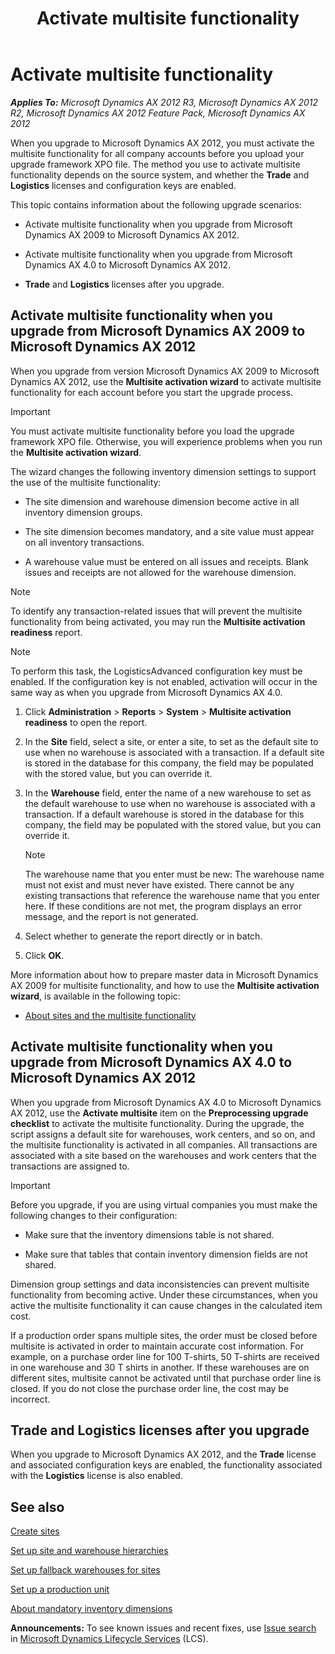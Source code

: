 ﻿---
title: Activate multisite functionality
TOCTitle: Activate multisite functionality
ms:assetid: 6556a4c9-0f16-4ddf-95f7-1cfd85f9baac
ms:mtpsurl: https://technet.microsoft.com/en-us/library/Hh242191(v=AX.60)
ms:contentKeyID: 36056586
ms.date: 04/18/2014
mtps_version: v=AX.60
f1_keywords:
- site
- location
- multisite
---

# Activate multisite functionality 


_**Applies To:** Microsoft Dynamics AX 2012 R3, Microsoft Dynamics AX 2012 R2, Microsoft Dynamics AX 2012 Feature Pack, Microsoft Dynamics AX 2012_

When you upgrade to Microsoft Dynamics AX 2012, you must activate the multisite functionality for all company accounts before you upload your upgrade framework XPO file. The method you use to activate multisite functionality depends on the source system, and whether the **Trade** and **Logistics** licenses and configuration keys are enabled.

This topic contains information about the following upgrade scenarios:

  - Activate multisite functionality when you upgrade from Microsoft Dynamics AX 2009 to Microsoft Dynamics AX 2012.

  - Activate multisite functionality when you upgrade from Microsoft Dynamics AX 4.0 to Microsoft Dynamics AX 2012.

  - **Trade** and **Logistics** licenses after you upgrade.

## Activate multisite functionality when you upgrade from Microsoft Dynamics AX 2009 to Microsoft Dynamics AX 2012

When you upgrade from version Microsoft Dynamics AX 2009 to Microsoft Dynamics AX 2012, use the **Multisite activation wizard** to activate multisite functionality for each account before you start the upgrade process.


> [!IMPORTANT]
> <P>You must activate multisite functionality before you load the upgrade framework XPO file. Otherwise, you will experience problems when you run the <STRONG>Multisite activation wizard</STRONG>.</P>



The wizard changes the following inventory dimension settings to support the use of the multisite functionality:

  - The site dimension and warehouse dimension become active in all inventory dimension groups.

  - The site dimension becomes mandatory, and a site value must appear on all inventory transactions.

  - A warehouse value must be entered on all issues and receipts. Blank issues and receipts are not allowed for the warehouse dimension.


> [!NOTE]
> <P>To identify any transaction-related issues that will prevent the multisite functionality from being activated, you may run the <STRONG>Multisite activation readiness</STRONG> report.</P>




> [!NOTE]
> <P>To perform this task, the LogisticsAdvanced configuration key must be enabled. If the configuration key is not enabled, activation will occur in the same way as when you upgrade from Microsoft Dynamics AX 4.0.</P>



1.  Click **Administration** \> **Reports** \> **System** \> **Multisite activation readiness** to open the report.

2.  In the **Site** field, select a site, or enter a site, to set as the default site to use when no warehouse is associated with a transaction. If a default site is stored in the database for this company, the field may be populated with the stored value, but you can override it.

3.  In the **Warehouse** field, enter the name of a new warehouse to set as the default warehouse to use when no warehouse is associated with a transaction. If a default warehouse is stored in the database for this company, the field may be populated with the stored value, but you can override it.
    

    > [!NOTE]
    > <P>The warehouse name that you enter must be new: The warehouse name must not exist and must never have existed. There cannot be any existing transactions that reference the warehouse name that you enter here. If these conditions are not met, the program displays an error message, and the report is not generated.</P>



4.  Select whether to generate the report directly or in batch.

5.  Click **OK**.

More information about how to prepare master data in Microsoft Dynamics AX 2009 for multisite functionality, and how to use the **Multisite activation wizard**, is available in the following topic:

  - [About sites and the multisite functionality](about-sites-and-the-multisite-functionality.md)

## Activate multisite functionality when you upgrade from Microsoft Dynamics AX 4.0 to Microsoft Dynamics AX 2012

When you upgrade from Microsoft Dynamics AX 4.0 to Microsoft Dynamics AX 2012, use the **Activate multisite** item on the **Preprocessing upgrade checklist** to activate the multisite functionality. During the upgrade, the script assigns a default site for warehouses, work centers, and so on, and the multisite functionality is activated in all companies. All transactions are associated with a site based on the warehouses and work centers that the transactions are assigned to.


> [!IMPORTANT]
> <P>Before you upgrade, if you are using virtual companies you must make the following changes to their configuration:</P>
> <UL>
> <LI>
> <P>Make sure that the inventory dimensions table is not shared.</P>
> <LI>
> <P>Make sure that tables that contain inventory dimension fields are not shared.</P></LI></UL>
> <P>Dimension group settings and data inconsistencies can prevent multisite functionality from becoming active. Under these circumstances, when you active the multisite functionality it can cause changes in the calculated item cost.</P>
> <P>If a production order spans multiple sites, the order must be closed before multisite is activated in order to maintain accurate cost information. For example, on a purchase order line for 100 T-shirts, 50 T-shirts are received in one warehouse and 30 T shirts in another. If these warehouses are on different sites, multisite cannot be activated until that purchase order line is closed. If you do not close the purchase order line, the cost may be incorrect.</P>



## Trade and Logistics licenses after you upgrade

When you upgrade to Microsoft Dynamics AX 2012, and the **Trade** license and associated configuration keys are enabled, the functionality associated with the **Logistics** license is also enabled.

## See also

[Create sites](create-sites.md)

[Set up site and warehouse hierarchies](set-up-site-and-warehouse-hierarchies.md)

[Set up fallback warehouses for sites](set-up-fallback-warehouses-for-sites.md)

[Set up a production unit](set-up-a-production-unit.md)

[About mandatory inventory dimensions](about-mandatory-inventory-dimensions.md)

  
**Announcements:** To see known issues and recent fixes, use [Issue search](http://go.microsoft.com/fwlink/?linkid=389258) in [Microsoft Dynamics Lifecycle Services](http://go.microsoft.com/fwlink/?linkid=306505) (LCS).

